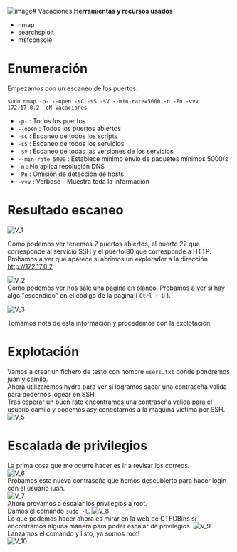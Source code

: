 ![image](https://github.com/user-attachments/assets/52f5c54e-e135-4d0e-afb6-e4757153ad6f)# Vacaciones
**Herramientas y recursos usados**
- nmap
- searchsploit
- msfconsole

# Enumeración

Empezamos con un escaneo de los puertos.

`sudo nmap -p- --open -sC -sS -sV --min-rate=5000 -n -Pn -vvv 172.17.0.2 -oN Vacaciones`

- `-p-` : Todos los puertos
- `--open` : Todos los puertos abiertos
- `-sC` : Escaneo de todos los scripts
- `-sS` : Escaneo de todos los servicios
- `-sV` : Escaneo de todas las versiones de los servicios
- `--min-rate 5000` : Establece mínimo envío de paquetes mínimos 5000/s
- `-n` : No aplica resolución DNS
- `-Pn` : Omisión de detección de hosts
- `-vvv` : Verbose - Muestra toda la información

# Resultado escaneo
![V_1](https://github.com/giustiand/DockerLabs-Writeups/blob/main/MuyF%C3%A1cil/.images/Vacaciones/V_1.jpg)    

Como podemos ver tenemos 2 puertos abiertos, el puerto 22 que corresponde al servicio SSH y el puerto 80 que corresponde a HTTP.  
Probamos a ver que aparece si abrimos un explorador a la dirección http://172.17.0.2  

![V_2](https://github.com/giustiand/DockerLabs-Writeups/blob/main/MuyF%C3%A1cil/.images/Vacaciones/V_2.jpg)     
Como podemos ver nos sale una pagina en blanco.
Probamos a ver si hay algo "escondido" en el código de la pagina ( `Ctrl + U` ).  

![V_3](https://github.com/giustiand/DockerLabs-Writeups/blob/main/MuyF%C3%A1cil/.images/Vacaciones/V_3.jpg)    

Tomamos nota de esta información y procedemos con la explotación.

# Explotación
Vamos a crear un fichero de testo con nombre `users.txt` donde pondremos juan y camilo.  
Ahora utilizaremos hydra para ver si logramos sacar una contraseña valida para podernos logear en SSH.  
Tras esperar un buen rato encontramos una contraseña valida para el usuario camilo y podemos asý conectarnos a la maquina victima por SSH.  
![V_5](https://github.com/giustiand/DockerLabs-Writeups/blob/main/MuyF%C3%A1cil/.images/Vacaciones/V_5.jpg)    


# Escalada de privilegios
La prima cosa que me ocurre hacer es ir a revisar los correos.  
![V_6](https://github.com/giustiand/DockerLabs-Writeups/blob/main/MuyF%C3%A1cil/.images/Vacaciones/V_6.jpg)    
Probamos esta nueva contraseña que hemos descubierto para hacer login con el usuario juan.  
![V_7](https://github.com/giustiand/DockerLabs-Writeups/blob/main/MuyF%C3%A1cil/.images/Vacaciones/V_7.jpg)    
Ahora provamos a escalar los privilegios a root.  
Damos el comando `sudo -l`.
![V_8](https://github.com/giustiand/DockerLabs-Writeups/blob/main/MuyF%C3%A1cil/.images/Vacaciones/V_8.jpg)    
Lo que podemos hacer ahora es mirar en la web de GTFOBins si encontramos alguna manera para poder escalar de privilegios.
![V_9](https://github.com/giustiand/DockerLabs-Writeups/blob/main/MuyF%C3%A1cil/.images/Vacaciones/V_9.jpg)    
Lanzamos el comando y listo, ya somos root!  
![V_10](https://github.com/giustiand/DockerLabs-Writeups/blob/main/MuyF%C3%A1cil/.images/Vacaciones/V_10.jpg)   

